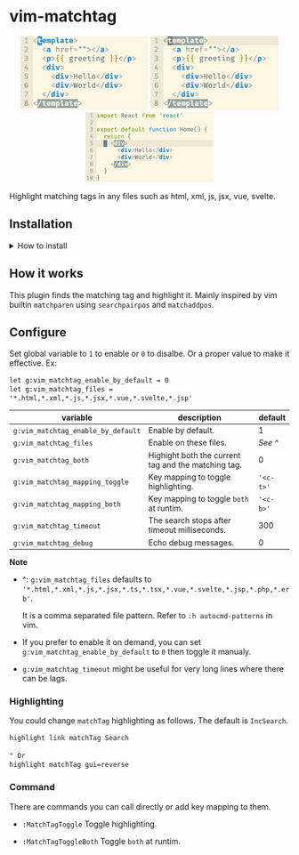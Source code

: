 # vim-matchtag

<p align="center">
<img alt="screenshot" src="https://raw.githubusercontent.com/leafOfTree/leafOfTree.github.io/master/vim_matchtag_single.png" width="230" />
<img alt="screenshot" src="https://raw.githubusercontent.com/leafOfTree/leafOfTree.github.io/master/vim_matchtag_both.png" width="230" />
<img alt="screenshot" src="https://raw.githubusercontent.com/leafOfTree/leafOfTree.github.io/master/vim_matchtag_both_react.png" width="230" />
</p>

Highlight matching tags in any files such as html, xml, js, jsx, vue, svelte.

## Installation

<details>
<summary><a>How to install</a></summary>

- [VundleVim][2]

        Plugin 'leafOfTree/vim-matchtag'

- [vim-pathogen][5]

        cd ~/.vim/bundle && \
        git clone https://github.com/leafOfTree/vim-matchtag --depth 1

- [vim-plug][7]

        Plug 'leafOfTree/vim-matchtag'
        :PlugInstall

- Or manually, clone this plugin to `path/to/this_plugin`, and add it to `rtp` in vimrc

        set rtp+=path/to/this_plugin

<br />
</details>

## How it works

This plugin finds the matching tag and highlight it. Mainly inspired by vim builtin `matchparen` using `searchpairpos` and `matchaddpos`.

## Configure

Set global variable to `1` to enable or `0` to disalbe. Or a proper value to make it effective. Ex:

    let g:vim_matchtag_enable_by_default = 0
    let g:vim_matchtag_files = '*.html,*.xml,*.js,*.jsx,*.vue,*.svelte,*.jsp'

| variable                           | description                                         | default   |
|------------------------------------|-----------------------------------------------------|-----------|
| `g:vim_matchtag_enable_by_default` | Enable by default.                                  | 1         |
| `g:vim_matchtag_files`             | Enable on these files.                              | *See ^*   |
| `g:vim_matchtag_both`              | Highight both the current tag and the matching tag. | 0         |
| `g:vim_matchtag_mapping_toggle`    | Key mapping to toggle highlighting.                 | `'<c-t>'` |
| `g:vim_matchtag_mapping_both`      | Key mapping to toggle `both` at runtim.             | `'<c-b>'` |
| `g:vim_matchtag_timeout`           | The search stops after timeout milliseconds.        | 300       |
| `g:vim_matchtag_debug`             | Echo debug messages.                                | 0         |

**Note**

- ^: `g:vim_matchtag_files` defaults to `'*.html,*.xml,*.js,*.jsx,*.ts,*.tsx,*.vue,*.svelte,*.jsp,*.php,*.erb'`.

    It is a comma separated file pattern. Refer to `:h autocmd-patterns` in vim.

- If you prefer to enable it on demand, you can set `g:vim_matchtag_enable_by_default` to `0` then toggle it manualy.

- `g:vim_matchtag_timeout` might be useful for very long lines where there can be lags.

### Highlighting

You could change `matchTag` highlighting as follows. The default is `IncSearch`.

```vim
highlight link matchTag Search

" Or
highlight matchTag gui=reverse
```

### Command

There are commands you can call directly or add key mapping to them.

- `:MatchTagToggle` Toggle highlighting.

- `:MatchTagToggleBoth` Toggle `both` at runtim.
